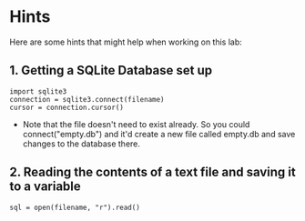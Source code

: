 # Hints

Here are some hints that might help when working on this lab:

## 1. Getting a SQLite Database set up

```
import sqlite3
connection = sqlite3.connect(filename)
cursor = connection.cursor()
```
* Note that the file doesn't need to exist already. So you could connect("empty.db") and it'd create a new file called empty.db and save changes to the database there.

## 2. Reading the contents of a text file and saving it to a variable

```
sql = open(filename, "r").read()
```
